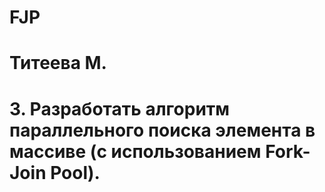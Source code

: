 # FJP
# Титеева М. 
# 3. Разработать алгоритм параллельного поиска элемента в массиве (c использованием Fork-Join Pool).
